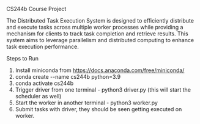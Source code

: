 CS244b Course Project

The Distributed Task Execution System is designed to efficiently distribute and execute tasks across multiple worker processes while providing a mechanism for clients to track task completion and retrieve results. This system aims to leverage parallelism and distributed computing to enhance task execution performance.

Steps to Run

1) Install miniconda from https://docs.anaconda.com/free/miniconda/
2) conda create --name cs244b python=3.9
3) conda activate cs244b
4) Trigger driver from one terminal - python3 driver.py (this will start the scheduler as well)
5) Start the worker in another terminal - python3 worker.py
5) Submit tasks with driver, they should be seen getting executed on worker.
